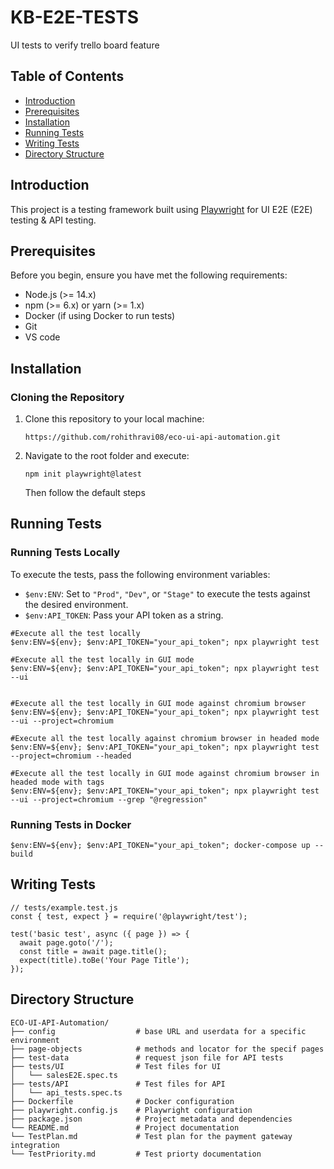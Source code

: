# KB-E2E-TESTS
UI tests to verify trello board feature

## Table of Contents
- [Introduction](#introduction)
- [Prerequisites](#prerequisites)
- [Installation](#installation)
- [Running Tests](#running-tests)
- [Writing Tests](#writing-tests)
- [Directory Structure](#directory-structure)

## Introduction
This project is a testing framework built using [Playwright](https://playwright.dev/) for UI E2E (E2E) testing & API testing. 

## Prerequisites
Before you begin, ensure you have met the following requirements:
- Node.js (>= 14.x)
- npm (>= 6.x) or yarn (>= 1.x)
- Docker (if using Docker to run tests)
- Git 
- VS code

## Installation
### Cloning the Repository
1. Clone this repository to your local machine:
    ```
    https://github.com/rohithravi08/eco-ui-api-automation.git
    ```

2. Navigate to the root folder and execute:
    ```
    npm init playwright@latest
    ```
    Then follow the default steps


## Running Tests
### Running Tests Locally

To execute the tests, pass the following environment variables:

- `$env:ENV`: Set to `"Prod"`, `"Dev"`, or `"Stage"` to execute the tests against the desired environment.
- `$env:API_TOKEN`: Pass your API token as a string.

```
#Execute all the test locally
$env:ENV=${env}; $env:API_TOKEN="your_api_token"; npx playwright test

#Execute all the test locally in GUI mode
$env:ENV=${env}; $env:API_TOKEN="your_api_token"; npx playwright test --ui


#Execute all the test locally in GUI mode against chromium browser
$env:ENV=${env}; $env:API_TOKEN="your_api_token"; npx playwright test --ui --project=chromium

#Execute all the test locally against chromium browser in headed mode
$env:ENV=${env}; $env:API_TOKEN="your_api_token"; npx playwright test --project=chromium --headed

#Execute all the test locally in GUI mode against chromium browser in headed mode with tags
$env:ENV=${env}; $env:API_TOKEN="your_api_token"; npx playwright test --ui --project=chromium --grep "@regression"

```
### Running Tests in Docker

```
$env:ENV=${env}; $env:API_TOKEN="your_api_token"; docker-compose up --build 
```

## Writing Tests
```
// tests/example.test.js
const { test, expect } = require('@playwright/test');

test('basic test', async ({ page }) => {
  await page.goto('/');
  const title = await page.title();
  expect(title).toBe('Your Page Title');
});
```
## Directory Structure
```
ECO-UI-API-Automation/
├── config                  # base URL and userdata for a specific environment
├── page-objects            # methods and locator for the specif pages
├── test-data               # request json file for API tests
├── tests/UI                # Test files for UI
│   └── salesE2E.spec.ts
├── tests/API               # Test files for API 
│   └── api_tests.spec.ts
├── Dockerfile              # Docker configuration
├── playwright.config.js    # Playwright configuration
├── package.json            # Project metadata and dependencies
└── README.md               # Project documentation
└── TestPlan.md             # Test plan for the payment gateway integration
└── TestPriority.md         # Test priorty documentation
```


